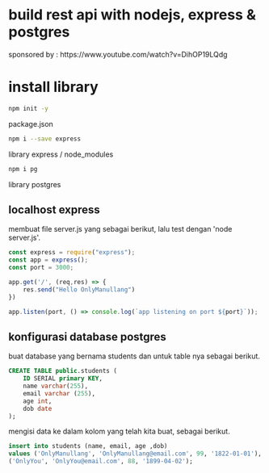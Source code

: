 # build rest api with nodejs, express & postgres
<p> sponsored by : https://www.youtube.com/watch?v=DihOP19LQdg<p>

# install library
```bash 
npm init -y
``` 
package.json
```bash 
npm i --save express
``` 
library express / node_modules
```bash
npm i pg
```
library postgres

## localhost express
membuat file server.js yang sebagai berikut, lalu test dengan 'node server.js'. 
```javascript 
const express = require("express");
const app = express();
const port = 3000;

app.get('/', (req,res) => {
    res.send("Hello OnlyManullang")
})

app.listen(port, () => console.log(`app listening on port ${port}`));
```
## konfigurasi database postgres
buat database yang bernama students dan untuk table nya sebagai berikut.
```sql
CREATE TABLE public.students (
	ID SERIAL primary KEY,
	name varchar(255),
	email varchar (255),
	age int,
	dob date
);
```
mengisi data ke dalam kolom yang telah kita buat, sebagai berikut.
```sql
insert into students (name, email, age ,dob)
values ('OnlyManullang', 'OnlyManullang@email.com', 99, '1822-01-01'),
('OnlyYou', 'OnlyYou@email.com', 88, '1899-04-02');
```






